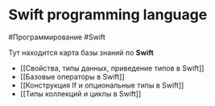 # Swift programming language

#Программирование  #Swift

Тут находится карта базы знаний по __Swift__

- [[Свойства, типы данных, приведение типов в Swift]]
- [[Базовые операторы в Swift]]
- [[Конструкция If и опциональные типы в Swift]]
- [[Типы коллекций и циклы в Swift]]

